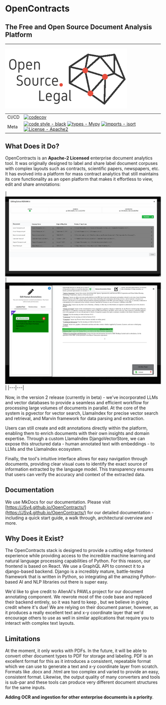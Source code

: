 # OpenContracts

## The Free and Open Source Document Analysis Platform

---

![OSLegal logo](docs/assets/images/logos/os_legal_128_name_left_dark.png)

| |                                                                                                                                                                                                                                                                                                                                                                                                                                                                                            |
| --- |--------------------------------------------------------------------------------------------------------------------------------------------------------------------------------------------------------------------------------------------------------------------------------------------------------------------------------------------------------------------------------------------------------------------------------------------------------------------------------------------|
| CI/CD | [![codecov](https://codecov.io/gh/JSv4/OpenContracts/branch/main/graph/badge.svg?token=RdVsiuaTVz)](https://codecov.io/gh/JSv4/OpenContracts)                                                                                                                                                                                                                                                                                                                  |
| Meta | [![code style - black](https://img.shields.io/badge/code%20style-black-000000.svg)](https://github.com/psf/black) [![types - Mypy](https://img.shields.io/badge/types-Mypy-blue.svg)](https://github.com/python/mypy) [![imports - isort](https://img.shields.io/badge/imports-isort-ef8336.svg)](https://github.com/pycqa/isort) [![License - Apache2](https://img.shields.io/badge/license-Apache%202-blue.svg)](https://spdx.org/licenses/) |

## What Does it Do?

OpenContracts is an **Apache-2 Licensed** enterprise document analytics tool. It was originally designed to label and 
share label document corpuses with complex layouts such as contracts, scientific papers, newspapers,
etc. It has evolved into a platform for mass contract analytics that still maintains its core functionality as an open 
platform that makes it effortless to view, edit and share annotations:

| ![Grid Review And Sources.gif](docs/assets/images/gifs/Grid_Review_And_Sources.gif)
  | ![](docs/assets/images/screenshots/Jumped_To_Annotation.png) |
|---|---|

Now, in the version 2 release (currently in beta) - we've incorporated LLMs and vector databases to 
provide a seamless and efficient workflow for processing large volumes of documents in parallel. At the core of the
system is pgvector for vector search, LlamaIndex for precise vector search and retrieval, and Marvin framework for data 
parsing and extraction.

Users can still create and edit annotations directly within the platform, enabling them to enrich documents with their 
own insights and domain expertise. Through a custom LlamaIndex DjangoVectorStore, we can expose this structured data - 
human annotated text with embeddings - to LLMs and the LlamaIndex ecosystem. 

Finally, the tool's intuitive interface allows for easy navigation through documents, providing clear visual cues to identify 
the exact source of information extracted by the language model. This transparency ensures that users can verify the 
accuracy and context of the extracted data.


## Documentation

We use MkDocs for our documentation. Please visit [https://JSv4.github.io/OpenContracts/](https://JSv4.github.io/OpenContracts/)
for our detailed documentation - including a quick start guide, a walk through, architectural overview and more.

## Why Does it Exist?

The OpenContracts stack is designed to provide a cutting edge frontend experience while providing access to the
incredible machine learning and natural language processing capabilities of Python. For this reason, our frontend is
based on React. We use a GraphQL API to connect it to a django-based backend. Django is a incredibly mature,
battle-tested framework that is written in Python, so integrating all the amazing Python-based AI and NLP libraries out
there is super easy.

We'd like to give credit to AllenAI's PAWLs project for our document annotating component. We rewrote most of the
code base and replaced their backend entirely, so it was hard to keep , but we believe in giving credit where it's due!
We are relying on their document parser, however, as it produces a really excellent text and x-y coordinate layer that
we'd encourage others to use as well in similar applications that require you to interact with complex text layouts.

## Limitations

At the moment, it only works with PDFs. In the future, it will be able to convert other document types to PDF for
storage and labeling. PDF is an excellent format for this as it introduces a consistent, repeatable format which we can
use to generate a text and x-y coordinate layer from scratch. Formats like .docx and .html are too complex and varied
to provide an easy, consistent format. Likewise, the output quality of many converters and tools is sub-par and these
tools can produce very different document structures for the same inputs.

**Adding OCR and ingestion for other enterprise documents is a priority**.
